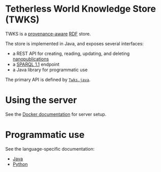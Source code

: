 # Tetherless World Knowledge Store (TWKS)

TWKS is a [provenance-aware](https://www.w3.org/TR/prov-o/) [RDF](https://www.w3.org/RDF/) store.

The store is implemented in Java, and exposes several interfaces:
* a REST API for creating, reading, updating, and deleting [nanopublications](http://nanopub.org)
* a [SPARQL 1.1](https://www.w3.org/TR/sparql11-protocol/) endpoint
* a Java library for programmatic use

The primary API is defined by [`Twks.java`](java/lib/src/main/java/edu/rpi/tw/twks/lib/Twks.java).

# Using the server

See the [Docker documentation](docker/README.md) for server setup.

# Programmatic use

See the language-specific documentation:
* [Java](java/README.md)
* [Python](py/README.md)
